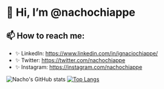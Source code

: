 # 👋 Hi, I’m @nachochiappe
## 📫 How to reach me:

* ✨ LinkedIn: https://www.linkedin.com/in/ignaciochiappe/
* ✨ Twitter: https://twitter.com/nachochiappe
* ✨ Instagram: https://instagram.com/nachochiappe

![Nacho's GitHub stats](https://github-readme-stats.vercel.app/api?username=nachochiappe&hide=contribs,prs&theme=vue&show_icons=true) [![Top Langs](https://github-readme-stats.vercel.app/api/top-langs/?username=nachochiappe&layout=compact&theme=vue)](https://github.com/anuraghazra/github-readme-stats)
